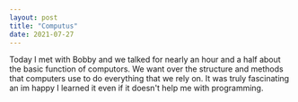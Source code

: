 ```yaml
---
layout: post
title: "Computus"
date: 2021-07-27
---
```

Today I met with Bobby and we talked for nearly an hour and a half about the basic function of computors.
We want over the structure and methods that computers use to do everything that we rely on. It was truly fascinating an im happy I learned it even if it doesn't help me with programming.